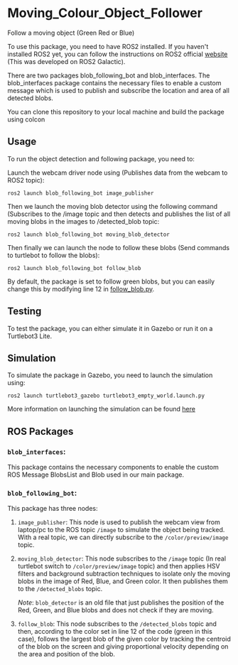 # Moving_Colour_Object_Follower
Follow a moving object (Green Red or Blue)

To use this package, you need to have ROS2 installed. If you haven't installed ROS2 yet, you can follow the instructions on ROS2 official [website](https://docs.ros.org/en/galactic/Installation.html) (This was developed on ROS2 Galactic).

There are two packages blob_following_bot and blob_interfaces. The blob_interfaces package contains the necessary files to enable a custom message which is used to publish and subscribe the location and area of all detected blobs. 

You can clone this repository to your local machine and build the package using colcon

## Usage

To run the object detection and following package, you need to:

Launch the webcam driver node using (Publishes data from the webcam to ROS2 topic):

```
ros2 launch blob_following_bot image_publisher
```

Then we launch the moving blob detector using the following command (Subscribes to the /image topic and then detects and publishes the list of all moving blobs in the images to /detected_blob topic:
```
ros2 launch blob_following_bot moving_blob_detector
```

Then finally we can launch the node to follow these blobs (Send  commands to turtlebot to follow the blobs):
```
ros2 launch blob_following_bot follow_blob
```

By default, the package is set to follow green blobs, but you can easily change this by modifying line 12 in [follow_blob.py](https://github.com/AmzArch/Moving_Colour_Object_Follower/blob/main/src/blob_following_bot/blob_following_bot/follow_blob.py).


## Testing
To test the package, you can either simulate it in Gazebo or run it on a Turtlebot3 Lite.

## Simulation
To simulate the package in Gazebo, you need to launch the simulation using:
```
ros2 launch turtlebot3_gazebo turtlebot3_empty_world.launch.py
```

More information on launching the simulation can be found [here](https://ubuntu.com/blog/simulate-the-turtlebot3)


## ROS Packages

### `blob_interfaces`: 
This package contains the necessary components to enable the custom ROS Message BlobsList and Blob used in our main package.

### `blob_following_bot`:
This package has three nodes:

1. `image_publisher`: This node is used to publish the webcam view from laptop/pc to the ROS topic `/image` to simulate the object being tracked. With a real topic, we can directly subscribe to the `/color/preview/image` topic.

2. `moving_blob_detector`: This node subscribes to the `/image` topic (In real turtlebot switch to `/color/preview/image` topic) and then applies HSV filters and background subtraction techniques to isolate only the moving blobs in the image of Red, Blue, and Green color. It then publishes them to the `/detected_blobs` topic.

    *Note*: `blob_detector` is an old file that just publishes the position of the Red, Green, and Blue blobs and does not check if they are moving.

3. `follow_blob`: This node subscribes to the `/detected_blobs` topic and then, according to the color set in line 12 of the code (green in this case), follows the largest blob of the given color by tracking the centroid of the blob on the screen and giving proportional velocity depending on the area and position of the blob.
